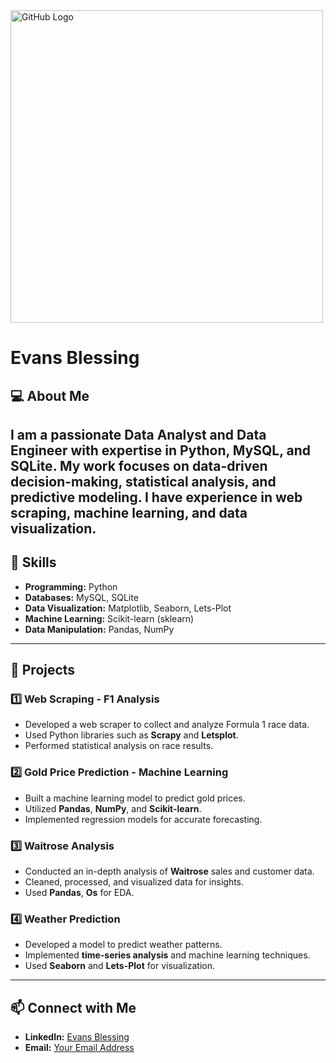 <img src="https://media.licdn.com/dms/image/v2/C4D12AQEeKAn9dPLbhw/article-cover_image-shrink_600_2000/article-cover_image-shrink_600_2000/0/1616667695311?e=2147483647&v=beta&t=kTwpM9lkrrnW7rxZG1tjv8zzaaCC27Kss09MVDh-49M" alt="GitHub Logo" width="500">

#  Evans Blessing

## 💻 About Me
I am a passionate **Data Analyst** and **Data Engineer** with expertise in **Python**, **MySQL**, and **SQLite**. My work focuses on data-driven decision-making, statistical analysis, and predictive modeling. I have experience in **web scraping, machine learning, and data visualization**.
---
## 🔧 Skills
- **Programming:** Python
- **Databases:** MySQL, SQLite
- **Data Visualization:** Matplotlib, Seaborn, Lets-Plot
- **Machine Learning:** Scikit-learn (sklearn)
- **Data Manipulation:** Pandas, NumPy
---
## 📂 Projects
### 1️⃣ Web Scraping - **F1 Analysis**
   - Developed a web scraper to collect and analyze Formula 1 race data.
   - Used Python libraries such as **Scrapy** and **Letsplot**.
   - Performed statistical analysis on race results.

### 2️⃣ Gold Price Prediction - **Machine Learning**
   - Built a machine learning model to predict gold prices.
   - Utilized **Pandas**, **NumPy**, and **Scikit-learn**.
   - Implemented regression models for accurate forecasting.

### 3️⃣ Waitrose Analysis
   - Conducted an in-depth analysis of **Waitrose** sales and customer data.
   - Cleaned, processed, and visualized data for insights.
   - Used **Pandas**, **Os** for EDA.

### 4️⃣ Weather Prediction
   - Developed a model to predict weather patterns.
   - Implemented **time-series analysis** and machine learning techniques.
   - Used **Seaborn** and **Lets-Plot** for visualization.
---
## 📫 Connect with Me
- **LinkedIn:** [Evans Blessing](https://www.linkedin.com/in/evans-blessing-3a39b2227/)
- **Email:** [Your Email Address](evansbless1@gmail.com)
